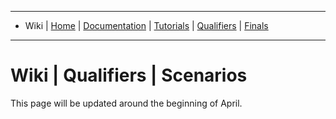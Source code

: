 -------------------------------------------------
- Wiki | [Home](../../README.md) | [Documentation](../documentation/documentation.md) | [Tutorials](../tutorials/tutorials.md) | [Qualifiers](../qualifiers/qualifier.md) | [Finals](../finals/finals.md)
-------------------------------------------------

# Wiki | Qualifiers | Scenarios

This page will be updated around the beginning of April.
<!-- This page describes the scenarios that are used in [ARIAC 2020 qualification](qualifier.md).

The following applies to both scenarios:

* The trials have a time limit of 500 simulation seconds
  * Any unfulfilled shipments when the time limit is reached will not be scored
  * Subscribe to `/clock` to know the current simulation time
* The use of any "cheat" interfaces is forbidden, and will be blocked in the [automated evaluation setup](../tutorials/automated_evaluation.md)

# Part A
- Part A is released for teams to practice with, and is also part of a teams qualification score.
- There are 3 trial config files:
  - <b>[qual_a_1.yaml](https://github.com/usnistgov/ARIAC/blob/master/nist_gear/config/qual_a_1.yaml)</b>
  - <b>[qual_a_2.yaml](https://github.com/usnistgov/ARIAC/blob/master/nist_gear/config/qual_a_2.yaml)</b>
  - <b>[qual_a_3.yaml](https://github.com/usnistgov/ARIAC/blob/master/nist_gear/config/qual_a_3.yaml)</b>

- In the commands found on the current page:
  - Replace `<path/to/your/config/file.yaml>` with the path to your team's [environment configuration file](configuration_spec.md#markdown-header-competitor-configuration-file).
  - Replace `<path/to/config/folder>` with the path to the config folder where <b>qual_a_1.yaml</b>, <b>qual_a_2.yaml</b>, and <b>qual_a_3.yaml</b> are located.

**Note:** By default simulation state logging is enabled in the trial config files. To disable it during development you can add `--state-logging=no` to the commands below.

## Part A-Trial 1

- Config file for this trial: <b>[qual_a_1.yaml](https://github.com/usnistgov/ARIAC/blob/master/nist_gear/config/qual_a_1.yaml)</b>

<figure>  
	<img align="center"  src="../figures/quala1.jpg" style="width:100%">  
	<figcaption>Figure 1.</figcaption>
</figure>  





<table>
  <tr>
   <th align="center" colspan="3">Part A - Trial 1</th>
   </tr>
   <tr>
     <th>ID</th>
     <th>Status</th>
     <th>Description</th>
   </tr>
   <tr>
     <td width="35%">Number of orders</td>
     <td width="10%">1</td>
     <td width="65%"></td>
   </tr>
   <tr>
     <td width="35%">Number of shipments</td>
     <td width="10%">1</td>
     <td width="65%"><ul><li>One shipment per order.</ul></li></td>
   </tr>
   <tr>
     <td width="35%">Faulty gripper</td>
     <td width="10%">No</td>
     <td width="65%"><ul><li>Parts will not dropped from grippers.</ul></li></td>
   </tr>  
   <tr>
     <td width="35%">Faulty products</td>
     <td width="10%">Yes</td>
     <td width="65%"><ul><li>Faulty products are present and should not be used to complete the order.</ul></li></td>
   </tr>  
   <tr>
     <td width="35%">Sensor blackout</td>
     <td width="10%">No</td>
     <td width="65%"></td>
   </tr>
   <tr>
     <td width="35%">High-priority order</td>
     <td width="10%">No</td>
     <td width="65%"></td>
   </tr>
   <tr>
     <td width="35%">Updated order</td>
     <td width="10%">Yes</td>
     <td width="65%"><ul><li>The order will be updated at a convenient time.<ul><li>One part type needs to be replaced by another part type.</ul></li><ul><li>One part in the tray must be moved to another location within the tray.</ul></li></ul></li><ul><li>The shipment will be scored against the updated order.</ul></li></td>
   </tr>  
   <tr>
     <td width="35%">Product flipping</td>
     <td width="10%">No</td>
     <td width="65%"></td>
   </tr>
   <tr>
     <td width="35%">Two arms advantageous</td>
     <td width="10%">Yes</td>
     <td width="65%"><ul><li>Products are placed on two opposite shelves so they can be picked up by both arms (see figure above).</ul></li></td>
   </tr>
   <tr>
     <td width="35%">Order products from belt</td>
     <td width="10%">No</td>
     <td width="65%"><ul><li>Conveyor belt is not active.</ul></li></td>
   </tr>
   <tr>
     <td width="35%">Order products from bins</td>
     <td width="10%">Yes</td>
     <td width="65%"><ul><li>Some parts must be retrieved from bin(s) to complete the order.</ul></li></td>
   </tr>
   <tr>
     <td width="35%">Order products from shelves</td>
     <td width="10%">Yes</td>
     <td width="65%"><ul><li>Some parts must be retrieved from the shelves to complete the order.</ul></li></td>
   </tr>
   <tr>
     <td width="35%">Moving obstacles</td>
     <td width="10%">No</td>
     <td width="65%"></td>
   </tr>
   <tr>
     <td width="35%">AGV used</td>
     <td width="10%">Any</td>
     <td width="65%"><ul><li>AGV1 or AGV2 can be used to complete the order.</ul></li></td>
   </tr>
   <tr>
     <td width="35%">Time limit</td>
     <td width="10%">No</td>
     <td width="65%"></td>
   </tr>
</table>
### How to run it

Run with your team's config file:

```bash
rosrun nist_gear gear.py -f <path/to/config/folder>/qual_a_1.yaml \
<path/to/your/config/file.yaml> \
--development-mode --verbose
```
## Part A-Trial 2

- Config file for this trial: <b>[qual_a_2.yaml](https://github.com/usnistgov/ARIAC/blob/master/nist_gear/config/qual_a_2.yaml)</b>


<figure>  
	<img align="center"  src="../figures/aisles1234.jpeg" style="width:100%" class="center">  
	<figcaption>Figure 2.</figcaption>
</figure> 



<table>
  <tr>
   <th align="center" colspan="3">Part A - Trial 2</th>
   </tr>
   <tr>
     <th>ID</th>
     <th>Status</th>
     <th>Description</th>
   </tr>
   <tr>
     <td width="35%">Number of orders</td>
     <td width="10%">1</td>
     <td width="65%"></td>
   </tr>
   <tr>
     <td width="35%">Number of shipments</td>
     <td width="10%">1</td>
     <td width="65%"></td>
   </tr>
   <tr>
     <td width="35%">Faulty gripper</td>
     <td width="10%">Yes</td>
     <td width="65%"><ul><li>Grippers are faulty and will drop parts over each AGV.</ul></li></td>
   </tr>  
   <tr>
     <td width="35%">Faulty products</td>
     <td width="10%">Yes</td>
     <td width="65%"><ul><li>Faulty products are present and should not be used to complete the order.</ul></li></td>
   </tr>  
   <tr>
     <td width="35%">Sensor blackout</td>
     <td width="10%">Yes</td>
     <td width="65%"><ul><li>Communication with the sensors will be lost temporarily (50-100 simulation seconds).</ul></li></td>
   </tr>
   <tr>
     <td width="35%">High-priority order</td>
     <td width="10%">No</td>
     <td width="65%"></td>
   </tr>
   <tr>
     <td width="35%">Updated order</td>
     <td width="10%">No</td>
     <td width="65%"></td>
   </tr>  
   <tr>
     <td width="35%">Product flipping</td>
     <td width="10%">No</td>
     <td width="65%"></td>
   </tr>
   <tr>
     <td width="35%">Two arms advantageous</td>
     <td width="10%">Yes</td>
     <td width="65%"><ul><li>Products are placed on two opposite shelves so they can be picked up by both arms (see figure above).</ul></li></td>
   </tr>
   <tr>
     <td width="35%">Order products from belt</td>
     <td width="10%">Yes</td>
     <td width="65%"><ul><li>Some parts must be retrieved from the belt to complete the order.</ul></li></td>
   </tr>
   <tr>
     <td width="35%">Order products from bins</td>
     <td width="10%">Yes</td>
     <td width="65%"><ul><li>Some parts must be retrieved from bin(s) to complete the order.</ul></li></td>
   </tr>
   <tr>
     <td width="35%">Order products from shelves</td>
     <td width="10%">Yes</td>
     <td width="65%"><ul><li>Some parts must be retrieved from the shelves to complete the order.</ul></li></td>
   </tr>
   <tr>
     <td width="35%">Moving obstacles</td>
     <td width="10%">Yes</td>
     <td width="65%"><ul><li>One moving obstacle in aisle 3 (see Figure 2.).</ul></li></td>
   </tr>
   <tr>
     <td width="35%">AGV used</td>
     <td width="10%">Any</td>
     <td width="65%"><ul><li>Shipments must be delivered on both AGV1 and AGV2.</ul></li></td>
   </tr>
   <tr>
     <td width="35%">Time limit</td>
     <td width="10%">Yes</td>
     <td width="65%">500 s</td>
   </tr>
</table>




### How to run it

Run with your team's config file

```bash
rosrun nist_gear gear.py -f <path/to/config/folder>/qual_a_2.yaml \
<path/to/your/config/file.yaml> \
--development-mode --verbose
```

## Part A-Trial 3
- Config file for this trial: <b>[qual_a_3.yaml](https://github.com/usnistgov/ARIAC/blob/master/nist_gear/config/qual_a_3.yaml)</b>

<table>
  <tr>
   <th align="center" colspan="3">Part A - Trial 3</th>
   </tr>
   <tr>
     <th>ID</th>
     <th>Status</th>
     <th>Description</th>
   </tr>
   <tr>
     <td width="35%">Number of orders</td>
     <td width="10%">2</td>
     <td width="65%"><ul><li>The first order is interrupted by a second order.</ul></li></td>
   </tr>
   <tr>
     <td width="35%">Number of shipments</td>
     <td width="10%">2</td>
     <td width="65%"><ul><li>One shipment for original order and one shipment for highest priority order.</ul></li></td>
   </tr>
   <tr>
     <td width="35%">Faulty gripper</td>
     <td width="10%">No</td>
     <td width="65%"></td>
   </tr>  
   <tr>
     <td width="35%">Faulty products</td>
     <td width="10%">No</td>
     <td width="65%"></td>
   </tr>
   <tr>
     <td width="35%">Sensor blackout</td>
     <td width="10%">No</td>
     <td width="65%"></td>
   </tr>
   <tr>
     <td width="35%">High-priority order</td>
     <td width="10%">Yes</td>
     <td width="65%"><ul><li>The second order is of highest priority.</ul></li></td>
   </tr>
   <tr>
     <td width="35%">Updated order</td>
     <td width="10%">No</td>
     <td width="65%"></td>
   </tr>  
   <tr>
     <td width="35%">Product flipping</td>
     <td width="10%">Yes</td>
     <td width="65%"><ul><li>A product must be flipped to complete one of the orders.</ul></li></td>
   </tr>
   <tr>
     <td width="35%">Two arms advantageous</td>
     <td width="10%">No</td>
     <td width="65%"><ul><li>Products are placed on shelves but the robot will need to switch between aisles to grasp them.</ul></li></td>
   </tr>
   <tr>
     <td width="35%">Order products from belt</td>
     <td width="10%">No</td>
     <td width="65%"><ul><li>Belt is not activated.</ul></li></td>
   </tr>
   <tr>
     <td width="35%">Order products from bins</td>
     <td width="10%">Yes</td>
     <td width="65%"><ul><li>Some parts must be retrieved from bin(s) to complete the order.</ul></li></td>
   </tr>
   <tr>
     <td width="35%">Order products from shelves</td>
     <td width="10%">Yes</td>
     <td width="65%"><ul><li>Some parts must be retrieved from the shelves to complete the order.</ul></li></td>
   </tr>
   <tr>
     <td width="35%">Moving obstacles</td>
     <td width="10%">2</td>
     <td width="65%"><ul><li>One moving obstacle in aisle 1 and one moving obstacle in aisle 3 (see figure above).</ul></li></td>
   </tr>
   <tr>
     <td width="35%">AGV used</td>
     <td width="10%">AGV 1 and AGV 2</td>
     <td width="65%"><ul><li>First order must be completed on AGV 1.</ul></li><ul><li>Second order must be completed on AGV 2.</ul></li></td>
   </tr>
   <tr>
     <td width="35%">Time limit</td>
     <td width="10%">No</td>
     <td width="65%"><ul><li>No time limit for both orders but the second order should be completed as fast as possible.</ul></li></td>
   </tr>
</table>




### How to run it

Run with your team's config file

```bash
rosrun nist_gear gear.py -f <path/to/config/folder>/qual_a_3.yaml \
<path/to/your/config/file.yaml> \
--development-mode --verbose
```


# Part B

- Part B is not released for teams to practice with.
- Part B will present previously unseen scenarios to test system autonomy.

- Trial configs for Part B will have the following characteristics:
  - Any or all [agility challenges](../documentation/agility_challenges.md) may be present:
    - Faulty products.
    - High-priority order interruption.
    - Flipped products (only the `pulley_part` can be flipped).
    - Insufficiently many non-faulty products available.
    - Updates to an existing order.
    - Specific AGV destinations forcing products to be handled by both arms.
    - Faulty gripper dropping products.
    - Lost sensor communication.
    - There will be at most 2 orders, each made up of at most 2 shipments.
    - Same number of storage bins:
      - Some bins may be empty.
      - At most 1 product type per bin.
    - Some products may be available only via the conveyor.
    - Same AGV and quality control sensor placement.
    - Only pulleys can be requested to be flipped (roll=pi):
      - All products start in the bins unflipped.

-------------------------------------------------
- Wiki | [Home](../../README.md) | [Documentation](../documentation/documentation.md) | [Tutorials](../tutorials/tutorials.md) | [Qualifiers](../qualifiers/qualifier.md) | [Finals](../finals/finals.md)

------------------------------------------------- -->
